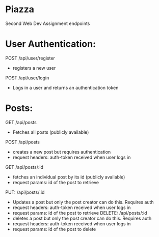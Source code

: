 # Piazza
Second Web Dev Assignment endpoints 



# User Authentication:

POST /api/user/register
- registers a new user

POST /api/user/login
- Logs in a user and returns an authentication token


# Posts:

GET /api/posts
- Fetches all posts (publicly available)

POST /api/posts
- creates a new post but requires authentication
- request headers: auth-token received when user logs in

GET /api/posts/:id 
- fetches an individual post by its id (publicly available)
- request params: id of the post to retrieve

PUT: /api/posts/:id 
- Updates a post but only the post creator can do this. Requires auth
- request headers: auth-token received when user logs in
- request params: id of the post to retrieve
DELETE: /api/posts/:id
- deletes a post but only the post creator can do this. Requires auth
- request headers: auth-token received when user logs in
- request params: id of the post to delete
